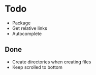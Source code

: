 # Todo
- Package
- Get relative links
- Autocomplete

## Done
- Create directories when creating files
- Keep scrolled to bottom
